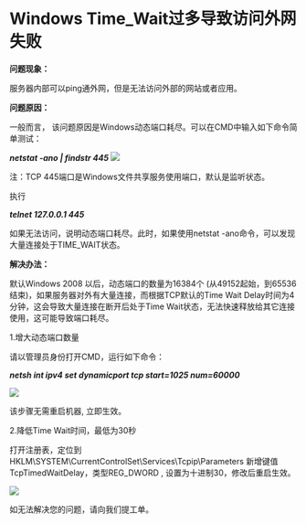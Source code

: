 # Windows Time_Wait过多导致访问外网失败
**问题现象：**

服务器内部可以ping通外网，但是无法访问外部的网站或者应用。

**问题原因：**

一般而言， 该问题原因是Windows动态端口耗尽。可以在CMD中输入如下命令简单测试：

***netstat -ano | findstr 445***
![](https://github.com/jdcloudcom/cn/blob/edit/image/Elastic-Compute/Virtual-Machine/Windows/Windows%20Time_Wait%E8%BF%87%E5%A4%9A%E5%AF%BC%E8%87%B4%E8%AE%BF%E9%97%AE%E5%A4%96%E7%BD%91%E5%A4%B1%E8%B4%A501.png)

注：TCP 445端口是Windows文件共享服务使用端口，默认是监听状态。

执行

***telnet 127.0.0.1 445***

如果无法访问，说明动态端口耗尽。此时，如果使用netstat -ano命令，可以发现大量连接处于TIME_WAIT状态。

**解决办法：**

默认Windows 2008 以后，动态端口的数量为16384个 (从49152起始，到65536结束)，如果服务器对外有大量连接，而根据TCP默认的Time Wait Delay时间为4分钟，这会导致大量连接在断开后处于Time Wait状态，无法快速释放给其它连接使用，这可能导致端口耗尽。

1.增大动态端口数量

请以管理员身份打开CMD，运行如下命令：

***netsh int ipv4 set dynamicport tcp start=1025 num=60000***

![](https://github.com/jdcloudcom/cn/blob/edit/image/Elastic-Compute/Virtual-Machine/Windows/Windows%20Time_Wait%E8%BF%87%E5%A4%9A%E5%AF%BC%E8%87%B4%E8%AE%BF%E9%97%AE%E5%A4%96%E7%BD%91%E5%A4%B1%E8%B4%A502.png)

该步骤无需重启机器, 立即生效。

2.降低Time Wait时间，最低为30秒

打开注册表，定位到HKLM\SYSTEM\CurrentControlSet\Services\Tcpip\Parameters  新增键值 TcpTimedWaitDelay，类型REG_DWORD , 设置为十进制30，修改后重启生效。

![](https://github.com/jdcloudcom/cn/blob/edit/image/Elastic-Compute/Virtual-Machine/Windows/Windows%20Time_Wait%E8%BF%87%E5%A4%9A%E5%AF%BC%E8%87%B4%E8%AE%BF%E9%97%AE%E5%A4%96%E7%BD%91%E5%A4%B1%E8%B4%A503.png)

如无法解决您的问题，请向我们提工单。
